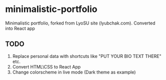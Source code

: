# minimalistic-portfolio
Minimalistic portfolio, forked from LyoSU site (lyubchak.com). Converted into React app


## TODO
1. Replace personal data with shortcuts like "PUT YOUR BIO TEXT THERE" etc.
2. Convert HTML\CSS to React App
3. Change colorscheme in live mode (Dark theme as example)
